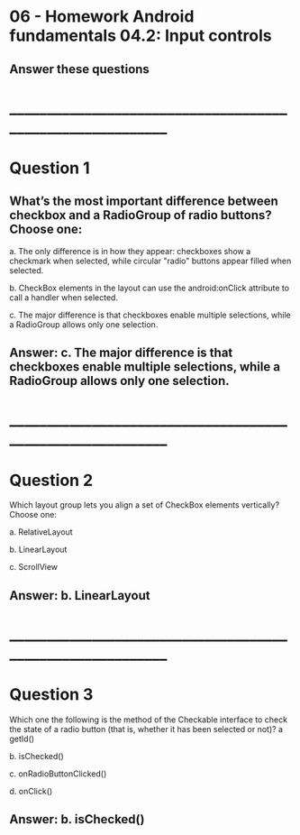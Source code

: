 # 06 - Homework Android fundamentals 04.2: Input controls

## Answer these questions

# __________________________________________________________
# Question 1

## What’s the most important difference between checkbox and a RadioGroup of radio buttons? Choose one:
a.	The only difference is in how they appear: checkboxes show a checkmark when selected, while circular "radio" buttons appear filled when selected.

b.	CheckBox elements in the layout can use the android:onClick attribute to call a handler when selected.

c.	The major difference is that checkboxes enable multiple selections, while a RadioGroup allows only one selection.

## Answer: c. The major difference is that checkboxes enable multiple selections, while a RadioGroup allows only one selection.

# __________________________________________________________
# Question 2

Which layout group lets you align a set of CheckBox elements vertically? Choose one:

a.	RelativeLayout

b.	LinearLayout

c.	ScrollView

## Answer: b. LinearLayout

# __________________________________________________________
# Question 3

Which one the following is the method of the Checkable interface to check the state of a radio button (that is, whether it has been selected or not)?
a	getId()

b.	isChecked()

c.	onRadioButtonClicked()

d.	onClick()

## Answer: b. isChecked()
